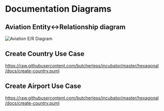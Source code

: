 # Documentation Diagrams

## Aviation Entity<->Relationship diagram

![Aviation E/R Diagram](http://www.plantuml.com/plantuml/proxy?cache=no&src=https://raw.githubusercontent.com/butcherless/incubator/master/docs/aviation-entity-relationship-diagram.puml)

## Create Country Use Case

https://raw.githubusercontent.com/butcherless/incubator/master/hexagonal/docs/create-country.puml

## Create Airport Use Case

https://raw.githubusercontent.com/butcherless/incubator/master/hexagonal/docs/create-country.puml